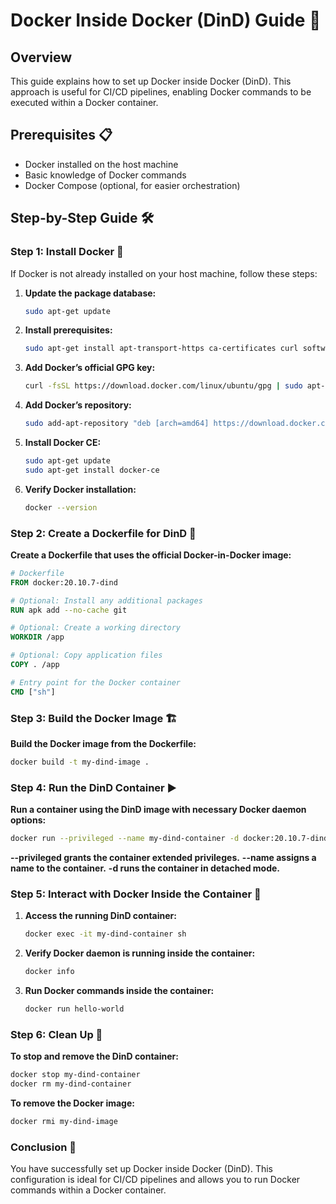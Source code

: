# Docker Inside Docker (DinD) Guide 🚀

## Overview

This guide explains how to set up Docker inside Docker (DinD). This approach is useful for CI/CD pipelines, enabling Docker commands to be executed within a Docker container.

## Prerequisites 📋

- Docker installed on the host machine
- Basic knowledge of Docker commands
- Docker Compose (optional, for easier orchestration)

## Step-by-Step Guide 🛠️

### Step 1: Install Docker 🐳

If Docker is not already installed on your host machine, follow these steps:

1. **Update the package database:**

   ```sh
   sudo apt-get update

2. **Install prerequisites:**
   ```sh
   sudo apt-get install apt-transport-https ca-certificates curl software-properties-common

3. **Add Docker’s official GPG key:**
   ```sh
   curl -fsSL https://download.docker.com/linux/ubuntu/gpg | sudo apt-key add -


4. **Add Docker’s repository:**
   ```sh
   sudo add-apt-repository "deb [arch=amd64] https://download.docker.com/linux/ubuntu $(lsb_release -cs) stable"


5. **Install Docker CE:**
   ```sh
   sudo apt-get update
   sudo apt-get install docker-ce


6. **Verify Docker installation:**
   ```sh
   docker --version


### Step 2: Create a Dockerfile for DinD 📄
**Create a Dockerfile that uses the official Docker-in-Docker image:**
```dockerfile
# Dockerfile
FROM docker:20.10.7-dind

# Optional: Install any additional packages
RUN apk add --no-cache git

# Optional: Create a working directory
WORKDIR /app

# Optional: Copy application files
COPY . /app

# Entry point for the Docker container
CMD ["sh"]
```

### Step 3: Build the Docker Image 🏗️
**Build the Docker image from the Dockerfile:**
```sh
docker build -t my-dind-image .
```

### Step 4: Run the DinD Container ▶️
**Run a container using the DinD image with necessary Docker daemon options:**
```sh
docker run --privileged --name my-dind-container -d docker:20.10.7-dind
```
**--privileged grants the container extended privileges.**
**--name assigns a name to the container.**
**-d runs the container in detached mode.**


### Step 5: Interact with Docker Inside the Container 🐙
1. **Access the running DinD container:**
   ```sh
   docker exec -it my-dind-container sh

2. **Verify Docker daemon is running inside the container:**
   ```sh
   docker info

3. **Run Docker commands inside the container:**
   ```sh
   docker run hello-world

### Step 6: Clean Up 🧹
**To stop and remove the DinD container:**
```sh
docker stop my-dind-container
docker rm my-dind-container
```
**To remove the Docker image:**
```sh
docker rmi my-dind-image
```
### Conclusion 🎉
You have successfully set up Docker inside Docker (DinD). This configuration is ideal for CI/CD pipelines and allows you to run Docker commands within a Docker container.


